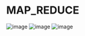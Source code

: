 # MAP_REDUCE
![image](https://github.com/user-attachments/assets/8a9344fd-0e94-457e-8013-99f60b5b8751)
![image](https://github.com/user-attachments/assets/a15c2088-e57a-42af-8488-6d5569f47264)
![image](https://github.com/user-attachments/assets/d86523a0-3674-4c8a-b0c8-5e0560cd93be)
